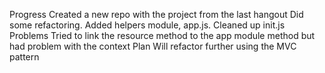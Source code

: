 Progress
	Created a new repo with the project from the last hangout
	Did some refactoring. Added helpers module, app.js. Cleaned up init.js
Problems
	Tried to link the resource method to the app module method but had problem with the context
Plan
	Will refactor further using the MVC pattern